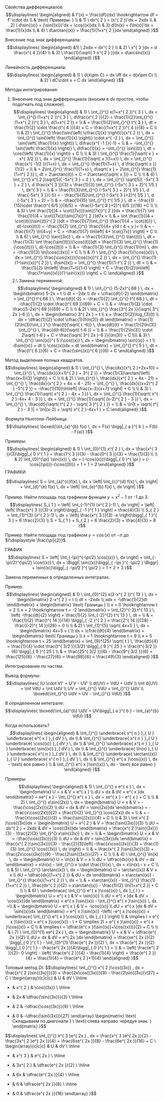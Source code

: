 
Свойства дифференциалов:
$$\displaylines{
\begin{aligned}
& f'(x) = \frac{df}{dx} \hookrightarrow df = f' \cdot  dx  \\
& \text{ Примеры: } \\
& 1) \ dx^{ 2 } = (x^{ 2 })'dx = 2xdx \\
& 2) \ d\sin{(x)} = (\sin{(x)})'dx = \cos{(x)}dx \\
& 3) d\ln(x) = (\ln(x))'dx = \frac{1}{x}dx \\
& 4) \ d\arctan{(x)} = \frac{1}{1+x^{ 2 }}dx
\end{aligned}
}$$

Внесение под знак дифференциала:
$$\displaylines{
\begin{aligned}
&1) \ 2xdx = dx^{ 2 } \\
& 2) \ x^{ 3 }dx = d \frac{x^{ 4 }}{4} \\
& 3) \ \frac{1}{\sqrt{ 1-x^{ 2 } }}dx = d\arcsin{(x)}
\end{aligned}
}$$

Линейность дифференциала:
$$\displaylines{
\begin{aligned}
& 1) \ d(x\pm C) = dx \iff dx = d(x\pm C) \\
& 2) \ dC\cdot x = C dx
\end{aligned}
}$$

Методы интегрирования:

1. Внесение под знак дифференциала (вносим в ${\displaystyle dx}$ простое, чтобы подогнать под сложное).
$$\displaylines{
\begin{aligned}
& 1) \  \int_{}^{} x(1+x^{ 2 })^{ 3 } \, dx = \int_{}^{} (1+x^{ 2 })^{ 3 } \, d\frac{x^{ 2 }}{2} = \frac{1}{2}\int_{}^{} (1+x^{ 2 })^{ 3 } \, d(1+x^{ 2 }) = \\
& = \frac{1}{2}\int_{}^{} t^{ 3 } \, dt = \frac{1}{2} \cdot  \frac{t^{ 4 }}{4} + C = \frac{(1+x^{ 2 })^{ 4 }}{8} + C \\ \\
& 2) \ \int_{}^{} \frac{\sin{\left( \cfrac{1}{x} \right)}}{x^{ 2 }} \, dx = \int_{}^{} \sin{\left( \frac{1}{x} \right)} \cdot  x^{ -2 } \, dx = \int_{}^{} \sin{\left( \frac{1}{x} \right)} \, d\frac{x^{ -1 }}{-1} = \\
& = -\int_{}^{} \sin{\left( \frac{1}{x} \right)} \, d\frac{1}{x} = -\int_{}^{} \sin{(t)} \, dt = \cos{\left( \frac{1}{x} \right)} + C  \\ \\
& 3) \ \int_{}^{} \frac{1}{\sqrt{ x } + x^{ 3/2 }} \, dx = \int_{}^{} \frac{1}{\sqrt{ x }(1+x)} \, dx = \int_{}^{} \frac{x^{ -1/2 }}{1+x} \, dx = \int_{}^{} \frac{1}{1+x} \, d \frac{\sqrt{ x }}{1/2} = \\
& = 2\int_{}^{} \frac{1}{1+x} \, d\sqrt{ x } = 2\int_{}^{} \frac{1}{1+t^{ 2 }} \, dt = 2\arctan{(t)} + C = 2\arctan{(\sqrt{ x })} + C \\ \\
& 4) \ \int_{}^{} x^{ 2 }\sqrt[5]{ -5x^{ 3 } + 2 } \, dx = \int_{}^{} \sqrt[5]{ -5x^{ 3 } + 2 } \, d \frac{x^{ 3 }}{3} = \frac{1}{3} \int_{}^{} (-5x^{ 3 } + 2)^{ 1/5 } \, dx^{ 3 } = \\
& = \frac{1}{3}\int_{}^{} (-5x^{ 3 } + 2)^{ 1/5 } \, d \frac{-5x^{ 3 }}{-5} = - \frac{1}{15}\int_{}^{} (-5x^{ 3 }+2)^{ 1/5 } \, d (-5x^{ 3 } + 2) = \\
& = -\frac{1}{15} \int_{}^{} t^{ 1/5 } \, dt = -\frac{1}{15}\cdot  \frac{t^{ 6/5 }}{6/5} = -\frac{(-5x^{ 3 }+2)^{ 6/5 }}{18}  +C \\ \\
& 5) \ \int \frac{1}{(4 + \cot{(7x)})\sin{(7x)}^{ 2 }}dx = \frac{1}{7} \int \frac{1}{(4 + \cot{(7x)})\sin{(7x)}^{ 2 }}d7x = \\ 
& = \int \frac{1}{(4 + \cot{(t)})\sin{(t)}^{ 2 }}dt = \frac{1}{7}\int_{}^{} \frac{1}{4 + \cot{(t)}} \, d(-\cot{(t)}) = -\frac{1}{7} \int_{}^{} \frac{1}{4+ y}d ( 4 + y )= \\
& = -\frac{1}{7} \ln|4+y| + C = -\frac{1}{7} \ln\left| 4+ \cot{(7x)} \right| + C \\ \\
& 6) \ \int_{}^{} \tan{(3x)} \, dx = \frac{1}{3}\int_{}^{} \tan{(t)} \, dt =  \frac{1}{3} \int \frac{\sin{(t)}}{\cos{(t)}}dt = \frac{1}{3} \int_{}^{} \frac{1}{\cos{(t)}} \, d(-\cos{(t)}) = \\
& = -\frac{1}{3} \int_{}^{} \frac{1}{m} \, dm = -\frac{1}{3} \ln|\cos{(3x)}| + C \\ \\
& 7) \ \int_{}^{} \frac{1}{\cos{(x)}} \, dx =  \int_{}^{} \frac{\cos{(x)}}{\cos{(x)}^{ 2 }} \, dx = \int_{}^{} \frac{1}{1-\sin{(x)}^{ 2 }} \, d\sin{(x)} = \int_{}^{} \frac{1}{1-t^{ 2 }} \, dt = \\
& = \frac{1}{2} \ln\left| \frac{1+t}{1-t}  \right| + C = \frac{1}{2}\ln\left| \frac{1+\sin{(x)}}{1-\sin{(x)}}  \right|  + С
\end{aligned}
}$$
2.\ Замена переменной:
$$\displaylines{
\begin{aligned}
& 1) \ \int_{}^{} (5-2x)^{ 68 } \, dx = \begin{bmatrix}
5-2x = t  \\
dt = -2dx  \\
dx = \cfrac{dt}{-2}
\end{bmatrix} = \int_{}^{} t^{ 68 } \, \frac{dt}{-2} = -\frac{1}{2} \int_{}^{} t^{ 68 } \, dt = -\frac{1}{2} \cdot  \frac{t^{ 69 }}{69} + C = \\
& = -\frac{1}{2} \cdot \frac{(5-2x)^{ 69 }}{69} + C \\ \\
& 2) \ \int_{}^{} \frac{3^{ 2x }}{\sqrt{ 3^{ 2x }-6 }} \, dx = \begin{bmatrix}
3^{ 2x } = t  \\
x = \frac{1}{2}\log_{3}(t) \\
dx = \dfrac{1}{2} \cdot  \cfrac{1}{t\ln(3)} dt
\end{bmatrix} = \frac{1}{2\ln(3)}\int_{ }^{}  \frac{t}{\sqrt{ t -6}}  \, \frac{dt}{t} = \frac{1}{2\ln(3)} \int_{}^{}  \, \frac{d(t-6)}{\sqrt{ t-6 }} = \\
& = \frac{1}{2\ln(3)} \cdot 2\sqrt{ t-6 } + C = \frac{\sqrt{ 3^{ 2x }-6 }}{\ln(3)} + C \\\\
& 3) \ \int_{}^{} \sin{(x)}^{ 5 }\cos{(x)} \, dx = \begin{bmatrix}
\sin{(x)} = t \\
d\sin{(x)} = dt \\
\cos{(x)}dx = dt
\end{bmatrix} = \int_{}^{} t^{ 5 } \, dt = \frac{t^{ 6 }}{6} + C = \frac{\sin{(x)}^{ 6 }}{6} + C 
\end{aligned}
}$$

Метод выделения полных квадратов.
$$\displaylines{
\begin{aligned}
& 1) \ \int_{}^{}  \, \frac{dx}{x^{ 2 }+2x+10} = \int_{}^{}  \, \frac{dx}{(x+1)^{ 2 } + 3^{ 2 }} = \frac{1}{3}\arctan{\left( \frac{x+1}{3} \right)} + C \\ \\
& 2) \ \int_{}^{}  \, \frac{dx}{x^{ 2 } + 4x - 21} = \int_{}^{}  \, \frac{dx}{x^{ 2 } + 4x + 4 - 25} = \int_{}^{}  \, \frac{dx}{(x+2)^{ 2 } -5^{ 2 }} = -\frac{1}{10}\ln\left| \frac{x-3}{x+7}  \right| + C    \\ \\
& 3) \ \int_{}^{} \frac{1}{\sqrt{ x^{ 2 } - 4x + 1 }} \, dx = \int_{}^{} \frac{1}{\sqrt{ x^{ 2 }-4x+ 4 - 3 }} \, dx = \int_{}^{} \frac{1}{\sqrt{ (x-2)^{ 2 } - 3 }} \, dx = \int_{}^{}  \, \frac{dt}{\sqrt{ t^{ 2 } - \sqrt{ 3 }^{ 2 } }} = \\
& = \ln|t + \sqrt{ t^{ 2 } - 3  }| = \ln|(x-2) + \sqrt{ x^{ 2 }-4x+1 } + C
\end{aligned}
}$$

Формула Ньютона-Лейбница.
$$\displaylines{
\boxed{\int_{a}^{b} f(x) \, dx = F(x) \bigg|_{ a }^{ b } = F(b) - F(a)}
}$$

Примеры:
$$\displaylines{
\begin{aligned}
& 1) \ \int_{0}^{1} x^{ 2 } \, dx = \frac{x^{ 3 }}{3}\bigg|_{ 0 }^{ 1 } = \frac{1^{ 3 }}{3} - \frac{0^{ 3 }}{3} = \frac{1}{3} \\ \\
& 2) \int_{0}^{\pi} \sin{(x)} \, dx = (-\cos{(x)})\bigg|_{ 0 }^{ \pi } = (-\cos{(\pi)})-(\cos{(0)}) = 1 + 1 = 2
\end{aligned}
}$$
ГРАФИКИ

$$\displaylines{
S = \int_{a}^{c}f(x)  \, dx  + \left| \int_{c}^{d} f(x) \, dx  \right| + \int_{d}^{e} f(x) \, dx + \left| \int_{e}^{b} f(x) \, dx  \right|  
}$$

Пример. Найти площадь под графиком функции ${\displaystyle y = x^{ 2 }-1}$ от -1 до 3.
$$\displaylines{
S_{ 1 } = \left| \int_{-1}^{1} (x^{ 2 }-1) \, dx  \right| = \left| \left( \frac{x^{ 3 }}{3}-x \right)\bigg|_{ -1 }^{ 1 } \right| = \frac{4}{3} \\
S_{ 2 } = \int_{1}^{3} (x^{ 2 }-1) \, dx = \left( \frac{x^{ 3 }}{3} -x \right)\bigg|_{ 1 }^{ 3 } = 6 \frac{2}{3} \\
S = S_{ 1 } + S_{ 2 } = 6 \frac{2}{3} + \frac{4}{3} = 8 
}$$

Пример. Найти площадь под графиком ${\displaystyle y = \cos{(x)}}$ от ${\displaystyle -\pi}$ до ${\displaystyle \frac{\pi}{2}}$.

ГРАФИК
$$\displaylines{
S = \left| \int_{-\pi}^{-\pi/2} \cos{(x)} \, dx  \right| + \int_{-\pi/2}^{\pi/2} \cos{(x)} \, dx = \Biggl| \sin{(x)}\bigg|_{ -\pi }^{ -\pi/2 } \Biggr| + \sin{(x)}\bigg|_{ -\pi/2 }^{ \pi/2 } = 1 + 2 = 3  
}$$

Замена переменных в определенных интегралах.

Пример.
$$\displaylines{
\begin{aligned}
& 1) \ \int_{0}^{2} x(2-x^{ 2 })^{ 13 } \, dx = \begin{bmatrix}
2-x^{ 2 } = t \\
dt = -2xdx \\
xdx = -\dfrac{1}{2}dt
\end{bmatrix} + \begin{bmatrix}
\text{ Границы } \\
x = 0 \hookrightarrow t = 2 \\
x = 2 \hookrightarrow t = -2
\end{bmatrix} = \int_{2}^{-2} t^{ 13 } \, \left( -\frac{dt}{2} \right) = \frac{1}{2} \int_{-2}^{2} t^{ 13 } \, dt = \\
& = \frac{1}{2} \frac{t^{ 14 }}{14} \bigg|_{ -2 }^{ 2 } = \frac{2^{ 14 }}{28} - \frac{(-2)^{ 14 }}{28} = 0 \\ \\
& 2) \ \int_{1}^{5} \sqrt{ 4x+5 } \, dx = \begin{bmatrix}
4x+5 = t \\
dx = \cfrac{dt}{4}
\end{bmatrix} + \begin{bmatrix}
\text{ Границы } \\
x = 1 \hookrightarrow t = 9 \\
x = 5 \hookrightarrow t = 25
\end{bmatrix} = \int_{9}^{25} \sqrt{ t } \, \frac{dt}{4} = \frac{1}{4}  \cdot \frac{t^{ 3/2 }}{3/2} \bigg|_{ 9 }^{ 25 } = \frac{t^{ 3/2 }}{6} \bigg|_{ 9 }^{ 25 } \\
& = \frac{25^{ 3/2 }}{6} - \frac{9^{ 3/2 }}{6} = \frac{125}{6} - \frac{27}{6} = \frac{98}{6} = \frac{49}{3}
\end{aligned}
}$$

Интегрирование по частям.

Вывод формулы:
$$\displaylines{
(U \cdot  V)' = U'V - UV'  \\
d(UV) = VdU + UdV \\
\int d(UV) = \int VdU + \int UdV \\
UV = \int_{}^{} VdU + \int_{}^{} UdV  \\
\boxed{\int_{}^{} UdV = UV - \int_{}^{} VdU}
}$$

В определенном интеграле:
$$\displaylines{
\boxed{\int_{a}^{b} UdV = UV\bigg|_{ a }^{ b } - \int_{a}^{b} VdU}
}$$

Когда использовать?
$$\displaylines{
\begin{aligned}
& \int_{}^{} \underbrace{ x^{ n } }_{ U } \underbrace{ e^{ x } }_{ dV } \, dx  \\
& \int_{}^{} \underbrace{ x^{ n } }_{ U } \underbrace{ \cos{(x)} }_{ dV } \, dx  \\
& \int_{}^{} \underbrace{ x^{ n } }_{ U } \underbrace{ \sin{(x)} }_{ dV } \, dx \\
& \int_{}^{} \underbrace{ \ln(x) }_{ U } \underbrace{ x^{ n } }_{ dV } \, dx \\
& \int_{}^{} \underbrace{ \arctan{(x)} }_{ U } \underbrace{ x^{ n } }_{ dV } \, dx \\
& \int_{}^{} e^{ x }\cos{(x)} \, dx - \text{ все равно } \\
& \int_{}^{} e^{ x }\sin{(x)} \, dx - \text{ все равно }
\end{aligned}
}$$

Примеры:
$$\displaylines{
\begin{aligned}
& 1) \ \int_{}^{} x e^{ x } \, dx = \begin{bmatrix}
U = x & V = e^{ x } \\
dU = dx & dV = e^{ x }dx
\end{bmatrix} = xe^{ x } - \int_{}^{} e^{ x } \, dx = xe^{ x } - e^{ x } + C \\ \\
& 2) \ \int_{}^{} x\sin{(2x)} \, dx = \begin{bmatrix}
U = x & V = -\frac{\cos{(2x)}}{2} \\
dU = dx & dV = \sin{(2x)}dx
\end{bmatrix} = -\frac{x\cos{(2x)}}{2} + \frac{1}{2} \int_{}^{} \cos{(2x)} dx = \\
& = -\frac{x\cos{(2x)}}{2} + \frac{\sin{(2x)}}{4} + C \\ \\
& 3) \ \int x^{ 2 }\cos{(3x)}dx = \begin{bmatrix}
U = x^{ 2 } & V = \frac{\sin{(3x)}}{3} \\
dU = dx^{ 2 } = 2xdx & dV = \cos{(3x)}dx
\end{bmatrix} = \frac{x^{ 2 }\sin{(3x)}}{3} - \frac{2}{3} \int_{}^{} x\sin{(3x)} \, dx = \\
& = \begin{bmatrix}
U = x & V = -\frac{\cos{(3x)}}{3} \\
dU = dx & dV = \sin{(3x)}dx
\end{bmatrix} = \frac{x^{ 2 }\sin{(3x)}}{3} - \frac{2}{3}\left( -\frac{x\cos{(3x)}}{3} + \frac{1}{3} \int_{}^{} \cos{(3x)} \, dx  \right) = \\
& = \frac{x^{ 2 }\sin{(3x)}}{3} + \frac{2x\cos{(3x)}}{9} - \frac{2\sin{(3x)}}{27} + C \\ \\
& 4) \ \int_{}^{} \ln(x) \, dx = \begin{bmatrix}
U = \ln(x) & V = x \\
dU = \dfrac{dx}{x} & dV = dx
\end{bmatrix} = x\ln(x) - \int_{}^{} x \cdot \frac{1}{x} \, dx = x\ln(x) - x + C \\ \\
& 5) \ \int_{}^{} \arctan{(x)} \, dx = \begin{bmatrix}
U = \arctan{(x)} & V = x \\
dU = \dfrac{dx}{1+x^{ 2 }} & dU = dx
\end{bmatrix} = x\arctan{(x)} - \int_{}^{} \frac{x}{1+x^{ 2 }} \, dx = \\
& = x\arctan{(x)} - \int_{}^{} \frac{1}{1+x^{ 2 }} \, \frac{dx^{ 2 }}{2} = x\arctan{(x)} - \frac{1}{2} \ln|1+x^{ 2 }| + C \\ \\
& 6) \ \underbrace{ \int_{}^{} e^{ x }\cos{(x)} \, dx }_{ I } = \begin{bmatrix}
U = e^{ x } & V = \sin{(x)} \\
dU = e^{ x }dx & dV = \cos{(x)}dx
\end{bmatrix} = e^{ x }\sin{(x)} - \int_{}^{} e^{ x }\sin{(x)} \, dx =\\ 
& = \begin{bmatrix}
U = e^{ x } & V = -\cos{(x)} \\
dU = e^{ x }dx & dV = \sin{(x)}dx
\end{bmatrix} = e^{ x }\sin{(x)} -\left( -e^{ x }\cos{(x)} + \underbrace{ \int_{}^{} e^{ x } \cos{(x)} \, dx }_{ I }  \right) \\
& \implies I = e^{ x }\sin{(x)} + e^{ x }\cos{(x)} - I + C  \implies 2I = e^{ x }\sin{(x)} + e^{ x }\cos{(x)} + C \\
& \implies I = \dfrac{e^{ x }(\sin{(x)}+\cos{(x)})}{2} + C \\ \\
& \ 7) \ \int_{0}^{1} xe^{ 2x } \, dx = \begin{bmatrix}
U = x & V = \dfrac{e^{ 2x }}{2}  \\
dU = dx & dV = e^{ 2x }dx
\end{bmatrix} = \frac{xe^{ 2x }}{2} \bigg|_{ 0 }^{ 1 } - \int_{0}^{1} \frac{e^{ 2x }}{2} \, dx = \frac{e^{ 2x }}{2} \bigg|_{ 0 }^{ 1 } - \frac{e^{ 2x }}{4}\bigg|_{ 0 }^{ 1 } = \\
& = \left( \frac{e^{ 2 }}{2}- 0 \right) - \left( \frac{e^{ 2 }}{4} - \frac{1}{4} \right) = \frac{e^{ 2 }}{4} + \frac{1}{4} = \frac{e^{ 2 }+1}{4}
\end{aligned}
}$$

Топовый метод ${\displaystyle DI}$.
$$\displaylines{
\int_{}^{} x^{ 2 }\cos{(3x)} \, dx =  \frac{x^{ 2 }\sin{(3x)}}{3} + \frac{2x\cos{(3x)}}{9} - \frac{2\sin{(3x)}}{27} + C \\
\begin{array}{c|c|c}
 & U & dV  \\
\hline 
+ & x^{ 2 } & \cos{(3x)}  \\
\hline 
- & 2x & \dfrac{\sin{(3x)}}{3} \\
\hline 
+ & 2 & -\dfrac{\cos{(3x)}}{9} \\
\hline 
- & 0 & -\dfrac{\sin{(3x)}}{27} 
\end{array} \begin{matrix}
\text{ Складываем по диагонали }  \\
\text{ слева направо чередуя знак. }
\end{matrix}
}$$

$$\displaylines{
\int_{}^{} x^{ 3 }e^{ 2x } \, dx = \frac{x^{ 3 }e^{ 2x }}{2} -  \frac{3x^{ 2 }e^{ 2x }}{4} + \frac{6xe^{ 2x }}{8} - \frac{6e^{ 2x }}{16} + C \\
\begin{array}{c|c|c}
 & U & dV  \\
\hline 
+ & x^{ 3 } & e^{ 2x }  \\
\hline 
- & 3x^{ 2 } & \dfrac{e^{ 2x }}{2} \\
\hline 
+ & 6x & \dfrac{e^{ 2x }}{4} \\
\hline 
- & 6 & \dfrac{e^{ 2x }}{8}  \\
\hline 
+ & 0 & \dfrac{e^{ 2x }}{16}
\end{array}
}$$



